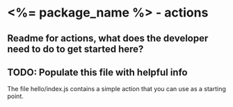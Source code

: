 
# <%= package_name %> - actions

## Readme for actions, what does the developer need to do to get started here?

## TODO: Populate this file with helpful info

The file hello/index.js contains a simple action that you can use as a starting point.